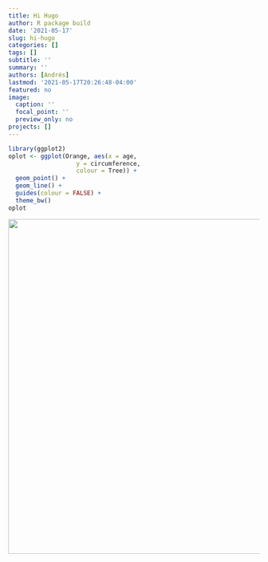 ```yaml
---
title: Hi Hugo
author: R package build
date: '2021-05-17'
slug: hi-hugo
categories: []
tags: []
subtitle: ''
summary: ''
authors: [Andrés]
lastmod: '2021-05-17T20:26:48-04:00'
featured: no
image:
  caption: ''
  focal_point: ''
  preview_only: no
projects: []
---
```



```r
library(ggplot2)
oplot <- ggplot(Orange, aes(x = age, 
                   y = circumference, 
                   colour = Tree)) +
  geom_point() +
  geom_line() +
  guides(colour = FALSE) +
  theme_bw()
oplot
```

<img src="{{< blogdown/postref >}}index_files/figure-html/unnamed-chunk-1-1.png" width="672" />

